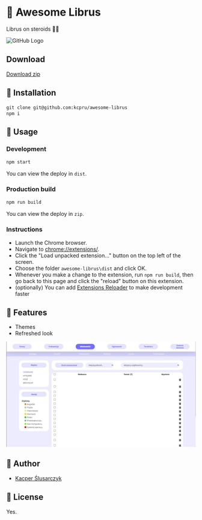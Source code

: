 # 🦅 Awesome Librus

Librus on steroids 💪🏼

![GitHub Logo](/awesome-librus.gif)

## Download

[Download zip](https://github.com/kcpru/awesome-librus/raw/master/zip/awesome-librus.zip)

## 🔌 Installation

```
git clone git@github.com:kcpru/awesome-librus
npm i
```

## 🚀 Usage

### Development

```bash
npm start
```

You can view the deploy in `dist`.

### Production build

```bash
npm run build
```


You can view the deploy in `zip`.

### Instructions

- Launch the Chrome browser.
- Navigate to [chrome://extensions/](chrome://extensions/).
- Click the "Load unpacked extension..." button on the top left of the screen.
- Choose the folder `awesome-librus\dist` and click OK.
- Whenever you make a change to the extension, run `npm run build`, then go back to this page and click the "reload" button on this extension.
- (optionally) You can add [Extensions Reloader](https://chrome.google.com/webstore/detail/extensions-reloader/fimgfedafeadlieiabdeeaodndnlbhid?hl=en) to make development faster

## 💫 Features

- Themes
- Refreshed look

<img alt="screesnhot" src="screenshot.jpg">

## 👤 Author

- [Kacper Ślusarczyk](https://github.com/kcpru)

## 🧾 License

Yes.

